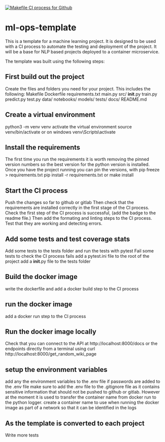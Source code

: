[![Makefile CI process for Github](https://github.com/ant358/ml-ops-template/actions/workflows/devops-github.yml/badge.svg)](https://github.com/ant358/ml-ops-template/actions/workflows/devops-github.yml)

# ml-ops-template

This is a template for a machine learning project.  It is designed to be used with a CI process to automate the testing and deployment of the project. It will be a base for NLP based projects deployed to a container microservice.

The template was built using the following steps:
## First build out the project 
Create the files and folders you need for your project.  This includes the following:
Makefile
Dockerfile
requirements.txt
main.py
src/
    __init__.py
    train.py
    predict.py
    test.py
data/
notebooks/
models/
tests/
docs/
README.md

## Create a virtual environment
python3 -m venv venv
activate the virtual environment
source venv/bin/activate or on windows venv\Scripts\activate

## Install the requirements
The first time you run the requirements it is worth removing the pinned version numbers so the best version for the python version is installed.  Once you have the project running you can pin the versions, with pip freeze > requirements.txt
pip install -r requirements.txt
or make install

## Start the CI process  
Push the changes so far to github or gitlab
Then check that the requirements are installed correctly in the first stage of the CI process.
Check the first step of the CI process is successful, (add the badge to the readme file.)
Then add the formating and linting steps to the CI process.
Test that they are working and detecting errors.

## Add some tests and test coverage stats
Add some tests to the tests folder and run the tests with pytest
Fail some tests to check the CI process fails
add a pytest.ini file to the root of the project
add a __init__.py file to the tests folder

## Build the docker image
write the dockerfile and 
add a docker build step to the CI process

## run the docker image
add a docker run step to the CI process

## Run the docker image locally
Check that you can connect to the API at http://localhost:8000/docs or the endpoints directly from a terminal using curl http://localhost:8000/get_random_wiki_page 

## setup the environment variables
add any the environment variables to the .env file
if passwords are added to the .env file make sure to 
add the .env file to the .gitignore file as it contains sensitive information
that should not be pushed to github or gitlab. However at the moment it is used
to transfer the container name from docker run to the python logger.
create a container name to use when running the docker image as part of a network
so that it can be identified in the logs  

## As the template is converted to each project  
Write more tests

